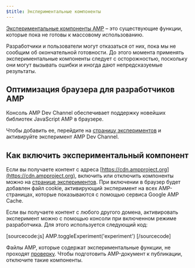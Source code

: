 ```yaml
---
$title: Экспериментальные компоненты
---
```



[Экспериментальные компоненты AMP](https://github.com/ampproject/amphtml/tree/master/tools/experiments) – это существующие функции, которые пока не готовы к массовому использованию.

Разработчики и пользователи могут отказаться от них, пока мы не сообщим об окончательной готовности.
До этого момента применять экспериментальные компоненты следует с осторожностью, поскольку они могут вызывать ошибки и иногда дают непредсказуемые результаты.

## Оптимизация браузера для разработчиков AMP

Консоль AMP Dev Channel обеспечивает поддержку новейших библиотек JavaScript AMP в браузере.

Чтобы добавить ее, перейдите на [страницу экспериментов](https://cdn.ampproject.org/experiments.html) и активируйте эксперимент AMP Dev Channel.

## Как включить экспериментальный компонент

Если вы получаете контент с адреса [https://cdn.ampproject.org](https://cdn.ampproject.org), включить или отключить компоненты можно на [странице экспериментов](https://cdn.ampproject.org/experiments.html). При включении в браузер будет добавлен файл cookie, активирующий эксперимент на всех AMP-страницах, которые показываются с помощью сервиса Google AMP Cache.

Если вы получаете контент с любого другого домена, активировать эксперимент можно с помощью консоли при включенном режиме разработчика. Для этого используется следующий код:

[sourcecode:js]
AMP.toggleExperiment('experiment')
[/sourcecode]

Файлы AMP, которые содержат экспериментальные функции, не проходят [проверку](/ru/docs/fundamentals/validate.html).
Чтобы подготовить AMP-документ к публикации, отключите такие компоненты.
